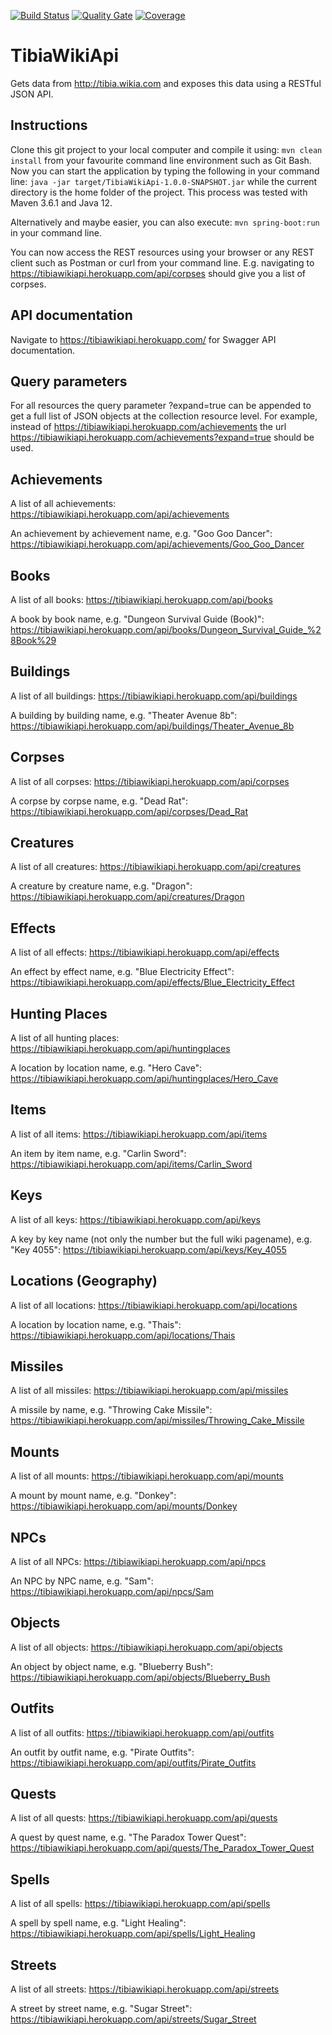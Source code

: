 [![Build Status](https://www.travis-ci.org/benjaminkomen/TibiaWikiApi.svg?branch=master)](https://www.travis-ci.org/benjaminkomen/TibiaWikiApi)
[![Quality Gate](https://sonarcloud.io/api/project_badges/measure?project=com.tibiawiki%3ATibiaWikiApi&metric=alert_status)](https://sonarcloud.io/dashboard?id=com.tibiawiki%3ATibiaWikiApi)
[![Coverage](https://sonarcloud.io/api/project_badges/measure?project=com.tibiawiki%3ATibiaWikiApi&metric=coverage)](https://sonarcloud.io/dashboard?id=com.tibiawiki%3ATibiaWikiApi)

# TibiaWikiApi

Gets data from http://tibia.wikia.com and exposes this data using a RESTful JSON API.

## Instructions
Clone this git project to your local computer and compile it using: `mvn clean install` from your favourite command line
environment such as Git Bash. Now you can start the application by typing the following in your command line:
 `java -jar target/TibiaWikiApi-1.0.0-SNAPSHOT.jar` while the current directory is the home folder of the project. 
 This process was tested with Maven 3.6.1 and Java 12.
 
 Alternatively and maybe easier, you can also execute: `mvn spring-boot:run` in your command line.
 
 You can now access the REST resources using your browser or any REST client such as Postman or curl from your command line.
 E.g. navigating to https://tibiawikiapi.herokuapp.com/api/corpses should give you a list of corpses.
 
## API documentation
Navigate to https://tibiawikiapi.herokuapp.com/ for Swagger API documentation.
 
## Query parameters
For all resources the query parameter ?expand=true can be appended to get a full list of JSON objects at the collection resource level. For example, instead of https://tibiawikiapi.herokuapp.com/achievements the url https://tibiawikiapi.herokuapp.com/achievements?expand=true should be used.

## Achievements

A list of all achievements:
https://tibiawikiapi.herokuapp.com/api/achievements

An achievement by achievement name, e.g. "Goo Goo Dancer":
https://tibiawikiapi.herokuapp.com/api/achievements/Goo_Goo_Dancer

## Books

A list of all books:
https://tibiawikiapi.herokuapp.com/api/books

A book by book name, e.g. "Dungeon Survival Guide (Book)":
https://tibiawikiapi.herokuapp.com/api/books/Dungeon_Survival_Guide_%28Book%29

## Buildings

A list of all buildings:
https://tibiawikiapi.herokuapp.com/api/buildings

A building by building name, e.g. "Theater Avenue 8b":
https://tibiawikiapi.herokuapp.com/api/buildings/Theater_Avenue_8b

## Corpses

A list of all corpses:
https://tibiawikiapi.herokuapp.com/api/corpses

A corpse by corpse name, e.g. "Dead Rat":
https://tibiawikiapi.herokuapp.com/api/corpses/Dead_Rat

## Creatures

A list of all creatures:
https://tibiawikiapi.herokuapp.com/api/creatures

A creature by creature name, e.g. "Dragon":
https://tibiawikiapi.herokuapp.com/api/creatures/Dragon

## Effects

A list of all effects:
https://tibiawikiapi.herokuapp.com/api/effects

An effect by effect name, e.g. "Blue Electricity Effect":
https://tibiawikiapi.herokuapp.com/api/effects/Blue_Electricity_Effect

## Hunting Places

A list of all hunting places:
https://tibiawikiapi.herokuapp.com/api/huntingplaces

A location by location name, e.g. "Hero Cave":
https://tibiawikiapi.herokuapp.com/api/huntingplaces/Hero_Cave

## Items

A list of all items:
https://tibiawikiapi.herokuapp.com/api/items

An item by item name, e.g. "Carlin Sword":
https://tibiawikiapi.herokuapp.com/api/items/Carlin_Sword

## Keys

A list of all keys:
https://tibiawikiapi.herokuapp.com/api/keys

A key by key name (not only the number but the full wiki pagename), e.g. "Key 4055":
https://tibiawikiapi.herokuapp.com/api/keys/Key_4055

## Locations (Geography)

A list of all locations:
https://tibiawikiapi.herokuapp.com/api/locations

A location by location name, e.g. "Thais":
https://tibiawikiapi.herokuapp.com/api/locations/Thais

## Missiles

A list of all missiles:
https://tibiawikiapi.herokuapp.com/api/missiles

A missile by name, e.g. "Throwing Cake Missile":
https://tibiawikiapi.herokuapp.com/api/missiles/Throwing_Cake_Missile

## Mounts

A list of all mounts:
https://tibiawikiapi.herokuapp.com/api/mounts

A mount by mount name, e.g. "Donkey":
https://tibiawikiapi.herokuapp.com/api/mounts/Donkey

## NPCs

A list of all NPCs:
https://tibiawikiapi.herokuapp.com/api/npcs

An NPC by NPC name, e.g. "Sam":
https://tibiawikiapi.herokuapp.com/api/npcs/Sam

## Objects

A list of all objects:
https://tibiawikiapi.herokuapp.com/api/objects

An object by object name, e.g. "Blueberry Bush":
https://tibiawikiapi.herokuapp.com/api/objects/Blueberry_Bush

## Outfits

A list of all outfits:
https://tibiawikiapi.herokuapp.com/api/outfits

An outfit by outfit name, e.g. "Pirate Outfits":
https://tibiawikiapi.herokuapp.com/api/outfits/Pirate_Outfits

## Quests

A list of all quests:
https://tibiawikiapi.herokuapp.com/api/quests

A quest by quest name, e.g. "The Paradox Tower Quest":
https://tibiawikiapi.herokuapp.com/api/quests/The_Paradox_Tower_Quest

## Spells

A list of all spells:
https://tibiawikiapi.herokuapp.com/api/spells

A spell by spell name, e.g. "Light Healing":
https://tibiawikiapi.herokuapp.com/api/spells/Light_Healing

## Streets

A list of all streets:
https://tibiawikiapi.herokuapp.com/api/streets

A street by street name, e.g. "Sugar Street":
https://tibiawikiapi.herokuapp.com/api/streets/Sugar_Street